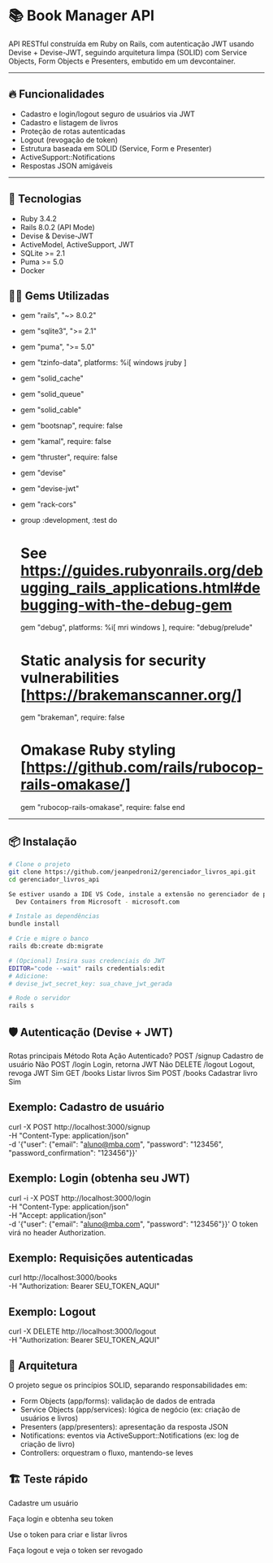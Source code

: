 # 📚 Book Manager API

API RESTful construída em Ruby on Rails, com autenticação JWT usando Devise + Devise-JWT, seguindo arquitetura limpa (SOLID) com Service Objects, Form Objects e Presenters, embutido em um devcontainer.

---

## 🔥 Funcionalidades

- Cadastro e login/logout seguro de usuários via JWT
- Cadastro e listagem de livros
- Proteção de rotas autenticadas
- Logout (revogação de token)
- Estrutura baseada em SOLID (Service, Form e Presenter)
- ActiveSupport::Notifications
- Respostas JSON amigáveis

---

## 🚀 Tecnologias

- Ruby 3.4.2
- Rails 8.0.2 (API Mode)
- Devise & Devise-JWT
- ActiveModel, ActiveSupport, JWT
- SQLite >= 2.1
- Puma >= 5.0
- Docker

## 🔴💎 Gems Utilizadas
- gem "rails", "~> 8.0.2"
- gem "sqlite3", ">= 2.1"
- gem "puma", ">= 5.0"
- gem "tzinfo-data", platforms: %i[ windows jruby ]
- gem "solid_cache"
- gem "solid_queue"
- gem "solid_cable"
- gem "bootsnap", require: false
- gem "kamal", require: false
- gem "thruster", require: false
- gem "devise"
- gem "devise-jwt"
- gem "rack-cors"
- group :development, :test do
    # See https://guides.rubyonrails.org/debugging_rails_applications.html#debugging-with-the-debug-gem
    gem "debug", platforms: %i[ mri windows ], require: "debug/prelude"
  
    # Static analysis for security vulnerabilities [https://brakemanscanner.org/]
    gem "brakeman", require: false
  
    # Omakase Ruby styling [https://github.com/rails/rubocop-rails-omakase/]
    gem "rubocop-rails-omakase", require: false
  end

---

## 📦 Instalação

```bash
# Clone o projeto
git clone https://github.com/jeanpedroni2/gerenciador_livros_api.git
cd gerenciador_livros_api

Se estiver usando a IDE VS Code, instale a extensão no gerenciador de pacotes "NuGet"
  Dev Containers from Microsoft - microsoft.com

# Instale as dependências
bundle install

# Crie e migre o banco
rails db:create db:migrate

# (Opcional) Insira suas credenciais do JWT
EDITOR="code --wait" rails credentials:edit
# Adicione:
# devise_jwt_secret_key: sua_chave_jwt_gerada

# Rode o servidor
rails s

```
## 🛡️ Autenticação (Devise + JWT)
Rotas principais
Método	        Rota	                Ação	                    Autenticado?
POST	          /signup	              Cadastro de usuário	      Não
POST	          /login	              Login, retorna JWT	      Não
DELETE	        /logout	              Logout, revoga JWT	      Sim
GET	            /books	              Listar livros	            Sim
POST	          /books	              Cadastrar livro	          Sim


## Exemplo: Cadastro de usuário
curl -X POST http://localhost:3000/signup \
  -H "Content-Type: application/json" \
  -d '{"user": {"email": "aluno@mba.com", "password": "123456", "password_confirmation": "123456"}}'

## Exemplo: Login (obtenha seu JWT)
curl -i -X POST http://localhost:3000/login \
  -H "Content-Type: application/json" \
  -H "Accept: application/json" \
  -d '{"user": {"email": "aluno@mba.com", "password": "123456"}}'
O token virá no header Authorization.

## Exemplo: Requisições autenticadas
curl http://localhost:3000/books \
  -H "Authorization: Bearer SEU_TOKEN_AQUI"

## Exemplo: Logout
curl -X DELETE http://localhost:3000/logout \
  -H "Authorization: Bearer SEU_TOKEN_AQUI"


## 🎯 Arquitetura
O projeto segue os princípios SOLID, separando responsabilidades em:
- Form Objects (app/forms): validação de dados de entrada
- Service Objects (app/services): lógica de negócio (ex: criação de usuários e livros)
- Presenters (app/presenters): apresentação da resposta JSON
- Notifications: eventos via ActiveSupport::Notifications (ex: log de criação de livro)
- Controllers: orquestram o fluxo, mantendo-se leves


## 🏗️ Teste rápido
Cadastre um usuário

Faça login e obtenha seu token

Use o token para criar e listar livros

Faça logout e veja o token ser revogado

